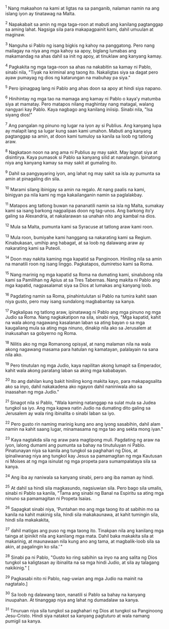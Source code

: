 <sup>1</sup>
Nang makaahon na kami at ligtas na sa panganib, nalaman namin na ang islang iyon ay tinatawag na Malta. 

<sup>2</sup>
Napakabait sa amin ng mga taga-roon at mabuti ang kanilang pagtanggap sa aming lahat. Nagsiga sila para makapagpainit kami, dahil umuulan at maginaw. 

<sup>3</sup>
Nanguha si Pablo ng isang bigkis ng kahoy na panggatong. Pero nang mailagay na niya ang mga kahoy sa apoy, biglang lumabas ang makamandag na ahas dahil sa init ng apoy, at tinuklaw ang kanyang kamay. 

<sup>4</sup>
Pagkakita ng mga taga-roon sa ahas na nakabitin sa kamay ni Pablo, sinabi nila, "Tiyak na kriminal ang taong ito. Nakaligtas siya sa dagat pero ayaw pumayag ng dios ng katarungan na mabuhay pa siya." 

<sup>5</sup>
Pero ipinagpag lang ni Pablo ang ahas doon sa apoy at hindi siya napano. 

<sup>6</sup>
Hinihintay ng mga tao na mamaga ang kamay ni Pablo o kayaʼy matumba siya at mamatay. Pero matapos nilang maghintay nang matagal, walang nangyari kay Pablo. Kaya nagbago ang kanilang iniisip. Sinabi nila, "Isa siyang dios!" 

<sup>7</sup>
Ang pangalan ng pinuno ng lugar na iyon ay si Publius. Ang kanyang lupa ay malapit lang sa lugar kung saan kami umahon. Mabuti ang kanyang pagtanggap sa amin, at doon kami tumuloy sa kanila sa loob ng tatlong araw. 

<sup>8</sup>
Nagkataon noon na ang ama ni Publius ay may sakit. May lagnat siya at disintirya. Kaya pumasok si Pablo sa kanyang silid at nanalangin. Ipinatong niya ang kanyang kamay sa may sakit at gumaling ito. 

<sup>9</sup>
Dahil sa pangyayaring iyon, ang lahat ng may sakit sa isla ay pumunta sa amin at pinagaling din sila. 

<sup>10</sup>
Marami silang ibinigay sa amin na regalo. At nang paalis na kami, binigyan pa nila kami ng mga kakailanganin namin sa paglalakbay.

<sup>11</sup>
Matapos ang tatlong buwan na pananatili namin sa isla ng Malta, sumakay kami sa isang barkong nagpalipas doon ng tag-unos. Ang barkong itoʼy galing sa Alexandria, at nakalarawan sa unahan nito ang kambal na dios. 

<sup>12</sup>
Mula sa Malta, pumunta kami sa Syracuse at tatlong araw kami roon. 

<sup>13</sup>
Mula roon, bumiyahe kami hanggang sa nakarating kami sa Regium. Kinabukasan, umihip ang habagat, at sa loob ng dalawang araw ay nakarating kami sa Puteoli. 

<sup>14</sup>
Doon may nakita kaming mga kapatid sa Panginoon. Hiniling nila sa amin na manatili roon ng isang linggo. Pagkatapos, dumiretso kami sa Roma. 

<sup>15</sup>
Nang marinig ng mga kapatid sa Roma na dumating kami, sinalubong nila kami sa Pamilihan ng Apius at sa Tres Tabernas. Nang makita ni Pablo ang mga kapatid, nagpasalamat siya sa Dios at lumakas ang kanyang loob.

<sup>16</sup>
Pagdating namin sa Roma, pinahintulutan si Pablo na tumira kahit saan niya gusto, pero may isang sundalong magbabantay sa kanya. 

<sup>17</sup>
Pagkalipas ng tatlong araw, ipinatawag ni Pablo ang mga pinuno ng mga Judio sa Roma. Nang nagkakatipon na sila, sinabi niya, "Mga kapatid, kahit na wala akong nagawang kasalanan laban sa ating bayan o sa mga kaugaliang mula sa ating mga ninuno, dinakip nila ako sa Jerusalem at inakusahan sa gobyerno ng Roma. 

<sup>18</sup>
Nilitis ako ng mga Romanong opisyal, at nang malaman nila na wala akong nagawang masama para hatulan ng kamatayan, palalayain na sana nila ako. 

<sup>19</sup>
Pero tinutulan ng mga Judio, kaya napilitan akong lumapit sa Emperador, kahit wala akong paratang laban sa aking mga kababayan. 

<sup>20</sup>
Ito ang dahilan kung bakit hiniling kong makita kayo, para makapagsalita ako sa inyo, dahil nakakadena ako ngayon dahil naniniwala ako sa inaasahan ng mga Judio." 

<sup>21</sup>
Sinagot nila si Pablo, "Wala kaming natanggap na sulat mula sa Judea tungkol sa iyo. Ang mga kapwa natin Judio na dumating dito galing sa Jerusalem ay wala ring ibinalita o sinabi laban sa iyo. 

<sup>22</sup>
Pero gusto rin naming marinig kung ano ang iyong sasabihin, dahil alam namin na kahit saang lugar, minamasama ng mga tao ang sekta mong iyan." 

<sup>23</sup>
Kaya nagtakda sila ng araw para magtipong muli. Pagdating ng araw na iyon, lalong dumami ang pumunta sa bahay na tinutuluyan ni Pablo. Pinatunayan niya sa kanila ang tungkol sa paghahari ng Dios, at ipinaliwanag niya ang tungkol kay Jesus sa pamamagitan ng mga Kautusan ni Moises at ng mga isinulat ng mga propeta para sumampalataya sila sa kanya. 

<sup>24</sup>
Ang iba ay naniwala sa kanyang sinabi, pero ang iba naman ay hindi. 

<sup>25</sup>
At dahil sa hindi sila magkasundo, nagsiuwian sila. Pero bago sila umalis, sinabi ni Pablo sa kanila, "Tama ang sinabi ng Banal na Espiritu sa ating mga ninuno sa pamamagitan ni Propeta Isaias. 

<sup>26</sup>
Sapagkat sinabi niya, 'Puntahan mo ang mga taong ito at sabihin mo sa kanila na kahit makinig sila, hindi sila makakaunawa, at kahit tumingin sila, hindi sila makakakita, 

<sup>27</sup>
dahil matigas ang puso ng mga taong ito. Tinakpan nila ang kanilang mga tainga at ipinikit nila ang kanilang mga mata. Dahil baka makakita sila at makarinig, at maunawaan nila kung ano ang tama, at magbalik-loob sila sa akin, at pagalingin ko sila.' " 

<sup>28</sup>
Sinabi pa ni Pablo, "Gusto ko ring sabihin sa inyo na ang salita ng Dios tungkol sa kaligtasan ay ibinalita na sa mga hindi Judio, at sila ay talagang nakikinig." [ 

<sup>29</sup>
Pagkasabi nito ni Pablo, nag-uwian ang mga Judio na mainit na nagtatalo.] 

<sup>30</sup>
Sa loob ng dalawang taon, nanatili si Pablo sa bahay na kanyang inuupahan. At tinanggap niya ang lahat ng dumadalaw sa kanya. 

<sup>31</sup>
Tinuruan niya sila tungkol sa paghahari ng Dios at tungkol sa Panginoong Jesu-Cristo. Hindi siya natakot sa kanyang pagtuturo at wala namang pumigil sa kanya.